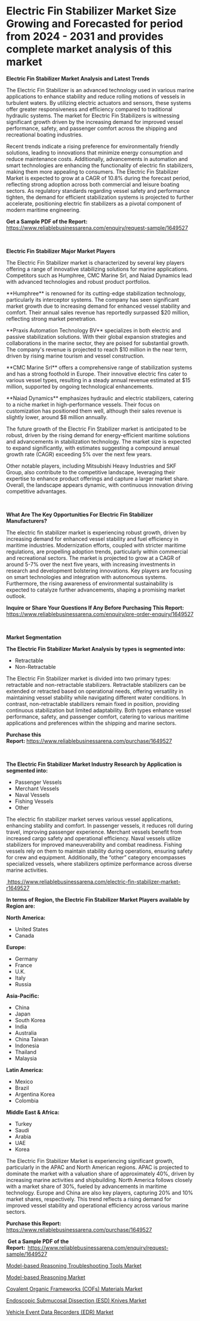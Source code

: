 <p><h1>Electric Fin Stabilizer Market Size Growing and Forecasted for period from 2024 - 2031 and provides complete market analysis of this market</h1></p><p><strong>Electric Fin Stabilizer Market Analysis and Latest Trends</strong></p>
<p><p>The Electric Fin Stabilizer is an advanced technology used in various marine applications to enhance stability and reduce rolling motions of vessels in turbulent waters. By utilizing electric actuators and sensors, these systems offer greater responsiveness and efficiency compared to traditional hydraulic systems. The market for Electric Fin Stabilizers is witnessing significant growth driven by the increasing demand for improved vessel performance, safety, and passenger comfort across the shipping and recreational boating industries.</p><p>Recent trends indicate a rising preference for environmentally friendly solutions, leading to innovations that minimize energy consumption and reduce maintenance costs. Additionally, advancements in automation and smart technologies are enhancing the functionality of electric fin stabilizers, making them more appealing to consumers. The Electric Fin Stabilizer Market is expected to grow at a CAGR of 10.8% during the forecast period, reflecting strong adoption across both commercial and leisure boating sectors. As regulatory standards regarding vessel safety and performance tighten, the demand for efficient stabilization systems is projected to further accelerate, positioning electric fin stabilizers as a pivotal component of modern maritime engineering.</p></p>
<p><strong>Get a Sample PDF of the Report:&nbsp;</strong> <a href="https://www.reliablebusinessarena.com/enquiry/request-sample/1649527?utm_campaign=1683&utm_medium=2&utm_source=Github&utm_content=ia&utm_term=15102024&utm_id=electric-fin-stabilizer">https://www.reliablebusinessarena.com/enquiry/request-sample/1649527</a></p>
<p>&nbsp;</p>
<p><strong>Electric Fin Stabilizer Major Market Players</strong></p>
<p><p>The Electric Fin Stabilizer market is characterized by several key players offering a range of innovative stabilizing solutions for marine applications. Competitors such as Humphree, CMC Marine Srl, and Naiad Dynamics lead with advanced technologies and robust product portfolios.</p><p>**Humphree** is renowned for its cutting-edge stabilization technology, particularly its interceptor systems. The company has seen significant market growth due to increasing demand for enhanced vessel stability and comfort. Their annual sales revenue has reportedly surpassed $20 million, reflecting strong market penetration.</p><p>**Praxis Automation Technology BV** specializes in both electric and passive stabilization solutions. With their global expansion strategies and collaborations in the marine sector, they are poised for substantial growth. The company's revenue is projected to reach $10 million in the near term, driven by rising marine tourism and vessel construction.</p><p>**CMC Marine Srl** offers a comprehensive range of stabilization systems and has a strong foothold in Europe. Their innovative electric fins cater to various vessel types, resulting in a steady annual revenue estimated at $15 million, supported by ongoing technological enhancements.</p><p>**Naiad Dynamics** emphasizes hydraulic and electric stabilizers, catering to a niche market in high-performance vessels. Their focus on customization has positioned them well, although their sales revenue is slightly lower, around $8 million annually.</p><p>The future growth of the Electric Fin Stabilizer market is anticipated to be robust, driven by the rising demand for energy-efficient maritime solutions and advancements in stabilization technology. The market size is expected to expand significantly, with estimates suggesting a compound annual growth rate (CAGR) exceeding 5% over the next few years.</p><p>Other notable players, including Mitsubishi Heavy Industries and SKF Group, also contribute to the competitive landscape, leveraging their expertise to enhance product offerings and capture a larger market share. Overall, the landscape appears dynamic, with continuous innovation driving competitive advantages.</p></p>
<p>&nbsp;</p>
<p><strong>What Are The Key Opportunities For Electric Fin Stabilizer Manufacturers?</strong></p>
<p><p>The electric fin stabilizer market is experiencing robust growth, driven by increasing demand for enhanced vessel stability and fuel efficiency in maritime industries. Modernization efforts, coupled with stricter maritime regulations, are propelling adoption trends, particularly within commercial and recreational sectors. The market is projected to grow at a CAGR of around 5-7% over the next five years, with increasing investments in research and development bolstering innovations. Key players are focusing on smart technologies and integration with autonomous systems. Furthermore, the rising awareness of environmental sustainability is expected to catalyze further advancements, shaping a promising market outlook.</p></p>
<p><strong>Inquire or Share Your Questions If Any Before Purchasing This Report:</strong> <a href="https://www.reliablebusinessarena.com/enquiry/pre-order-enquiry/1649527?utm_campaign=1683&utm_medium=2&utm_source=Github&utm_content=ia&utm_term=15102024&utm_id=electric-fin-stabilizer">https://www.reliablebusinessarena.com/enquiry/pre-order-enquiry/1649527</a></p>
<p>&nbsp;</p>
<p><strong>Market Segmentation</strong></p>
<p><strong>The Electric Fin Stabilizer Market Analysis by types is segmented into:</strong></p>
<p><ul><li>Retractable</li><li>Non-Retractable</li></ul></p>
<p><p>The Electric Fin Stabilizer market is divided into two primary types: retractable and non-retractable stabilizers. Retractable stabilizers can be extended or retracted based on operational needs, offering versatility in maintaining vessel stability while navigating different water conditions. In contrast, non-retractable stabilizers remain fixed in position, providing continuous stabilization but limited adaptability. Both types enhance vessel performance, safety, and passenger comfort, catering to various maritime applications and preferences within the shipping and marine sectors.</p></p>
<p><strong>Purchase this Report:&nbsp;</strong><a href="https://www.reliablebusinessarena.com/purchase/1649527?utm_campaign=1683&utm_medium=2&utm_source=Github&utm_content=ia&utm_term=15102024&utm_id=electric-fin-stabilizer">https://www.reliablebusinessarena.com/purchase/1649527</a></p>
<p>&nbsp;</p>
<p><strong>The Electric Fin Stabilizer Market Industry Research by Application is segmented into:</strong></p>
<p><ul><li>Passenger Vessels</li><li>Merchant Vessels</li><li>Naval Vessels</li><li>Fishing Vessels</li><li>Other</li></ul></p>
<p><p>The electric fin stabilizer market serves various vessel applications, enhancing stability and comfort. In passenger vessels, it reduces roll during travel, improving passenger experience. Merchant vessels benefit from increased cargo safety and operational efficiency. Naval vessels utilize stabilizers for improved maneuverability and combat readiness. Fishing vessels rely on them to maintain stability during operations, ensuring safety for crew and equipment. Additionally, the “other” category encompasses specialized vessels, where stabilizers optimize performance across diverse marine activities.</p></p>
<p><a href="https://www.reliablebusinessarena.com/electric-fin-stabilizer-market-r1649527?utm_campaign=1683&utm_medium=2&utm_source=Github&utm_content=ia&utm_term=15102024&utm_id=electric-fin-stabilizer">&nbsp;https://www.reliablebusinessarena.com/electric-fin-stabilizer-market-r1649527</a></p>
<p><strong>In terms of Region, the Electric Fin Stabilizer Market Players available by Region are:</strong></p>
<p>
    <p> <strong> North America: </strong>
        <ul>
            <li>United States</li>
            <li>Canada</li>
        </ul>
        </p> 
    <p> <strong> Europe: </strong>
        <ul>
            <li>Germany</li>
            <li>France</li>
            <li>U.K.</li>
            <li>Italy</li>
            <li>Russia</li>
        </ul>
        </p> 
    <p> <strong> Asia-Pacific: </strong>
        <ul>
            <li>China</li>
            <li>Japan</li>
            <li>South Korea</li>
            <li>India</li>
            <li>Australia</li>
            <li>China Taiwan</li>
            <li>Indonesia</li>
            <li>Thailand</li>
            <li>Malaysia</li>
        </ul>
        </p> 
    <p> <strong> Latin America: </strong>
        <ul>
            <li>Mexico</li>
            <li>Brazil</li>
            <li>Argentina Korea</li>
            <li>Colombia</li>
        </ul>
        </p> 
    <p> <strong> Middle East & Africa: </strong>
        <ul>
            <li>Turkey</li>
            <li>Saudi</li>
            <li>Arabia</li>
            <li>UAE</li>
            <li>Korea</li>
        </ul>
    </p>
    </p>
<p><p>The Electric Fin Stabilizer Market is experiencing significant growth, particularly in the APAC and North American regions. APAC is projected to dominate the market with a valuation share of approximately 40%, driven by increasing marine activities and shipbuilding. North America follows closely with a market share of 30%, fueled by advancements in maritime technology. Europe and China are also key players, capturing 20% and 10% market shares, respectively. This trend reflects a rising demand for improved vessel stability and operational efficiency across various marine sectors.</p></p>
<p><strong>Purchase this Report: </strong><a href="https://www.reliablebusinessarena.com/purchase/1649527?utm_campaign=1683&utm_medium=2&utm_source=Github&utm_content=ia&utm_term=15102024&utm_id=electric-fin-stabilizer">https://www.reliablebusinessarena.com/purchase/1649527</a></p>
<p>&nbsp;<strong>Get a Sample PDF of the Report:&nbsp;&nbsp;</strong><a href="https://www.reliablebusinessarena.com/enquiry/request-sample/1649527?utm_campaign=1683&utm_medium=2&utm_source=Github&utm_content=ia&utm_term=15102024&utm_id=electric-fin-stabilizer">https://www.reliablebusinessarena.com/enquiry/request-sample/1649527</a></p>
<p><strong></strong></p>
<p><p><a href="https://www.linkedin.com/pulse/model-based-reasoning-troubleshooting-tools-market-trends-analysis-3arte?utm_campaign=1683&utm_medium=2&utm_source=Github&utm_content=ia&utm_term=15102024&utm_id=electric-fin-stabilizer">Model-based Reasoning Troubleshooting Tools Market</a></p><p><a href="https://www.linkedin.com/pulse/model-based-reasoning-market-outlook-complete-industry-analysis-hmqkf?utm_campaign=1683&utm_medium=2&utm_source=Github&utm_content=ia&utm_term=15102024&utm_id=electric-fin-stabilizer">Model-based Reasoning Market</a></p><p><a href="https://www.linkedin.com/pulse/covalent-organic-frameworks-cofs-materials-market-drivers-challenges-skkje?utm_campaign=1683&utm_medium=2&utm_source=Github&utm_content=ia&utm_term=15102024&utm_id=electric-fin-stabilizer">Covalent Organic Frameworks (COFs) Materials Market</a></p><p><a href="https://www.linkedin.com/pulse/endoscopic-submucosal-dissection-esd-knives-market-research-report-nfubf?utm_campaign=1683&utm_medium=2&utm_source=Github&utm_content=ia&utm_term=15102024&utm_id=electric-fin-stabilizer">Endoscopic Submucosal Dissection (ESD) Knives Market</a></p><p><a href="https://www.linkedin.com/pulse/vehicle-event-data-recorders-edr-market-overview-forecast-2024-6dpkf?utm_campaign=1683&utm_medium=2&utm_source=Github&utm_content=ia&utm_term=15102024&utm_id=electric-fin-stabilizer">Vehicle Event Data Recorders (EDR) Market</a></p></p>